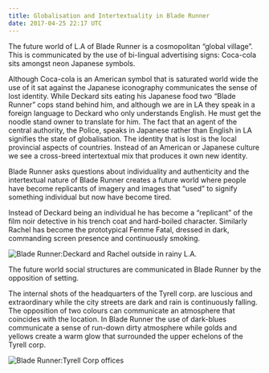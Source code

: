 ```yaml
---
title: Globalisation and Intertextuality in Blade Runner
date: 2017-04-25 22:17 UTC
---
```


The future world of L.A of Blade Runner is a cosmopolitan “global village”. This is communicated by the use of bi-lingual advertising signs: Coca-cola sits amongst neon Japanese symbols.

Although Coca-cola is an American symbol that is saturated world wide the use of it sat against the Japanese iconography communicates the sense of lost identity. While Deckard sits eating his Japanese food two “Blade Runner” cops stand behind him, and although we are in LA they speak in a foreign language to Deckard who only understands English. He must get the noodle stand owner to translate for him. The fact that an agent of the central authority, the Police, speaks in Japanese rather than English in LA signifies the state of globalisation. The identity that is lost is the local provincial aspects of countries. Instead of an American or Japanese culture we see a cross-breed intertextual mix that produces it own new identity.

Blade Runner asks questions about individuality and authenticity and the intertextual nature of Blade Runner creates a future world where people have become replicants of imagery and images that “used” to signify something individual but now have become tired. 

Instead of Deckard being an individual he has become a “replicant” of the film noir detective in his trench coat and hard-boiled character. Similarly Rachel has become the prototypical Femme Fatal, dressed in dark, commanding screen presence and continuously smoking.

<img class="img-responsive" src="https://ardfilmjournal.files.wordpress.com/2008/10/bladerunnerstreet.jpg" alt="Blade Runner:Deckard and Rachel outside in rainy L.A.">

The future world social structures are communicated in Blade Runner by the opposition of setting. 

The internal shots of the headquarters of the Tyrell corp. are luscious and extraordinary while the city streets are dark and rain is continuously falling. The opposition of two colours can communicate an atmosphere that coincides with the location. In Blade Runner the use of dark-blues communicate a sense of run-down dirty atmosphere while golds and yellows create a warm glow that surrounded the upper echelons of the Tyrell corp.

<img class="img-responsive" src="https://ardfilmjournal.files.wordpress.com/2008/10/bladerunneroffice.jpg" alt="Blade Runner:Tyrell Corp offices">